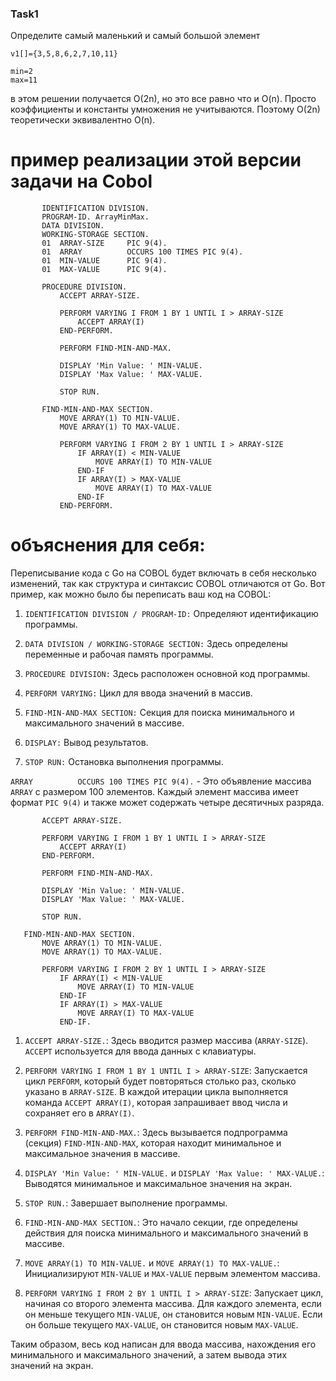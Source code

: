 ### Task1

Определите самый маленький и самый большой элемент

```
v1[]={3,5,8,6,2,7,10,11}

min=2
max=11
```

в этом решении получается O(2n), но это все равно что и O(n). Просто коэффициенты и константы умножения не учитываются. Поэтому O(2n) теоретически эквивалентно O(n).

# пример реализации этой версии задачи на Cobol

```cobol
       IDENTIFICATION DIVISION.
       PROGRAM-ID. ArrayMinMax.
       DATA DIVISION.
       WORKING-STORAGE SECTION.
       01  ARRAY-SIZE     PIC 9(4).
       01  ARRAY          OCCURS 100 TIMES PIC 9(4).
       01  MIN-VALUE      PIC 9(4).
       01  MAX-VALUE      PIC 9(4).

       PROCEDURE DIVISION.
           ACCEPT ARRAY-SIZE.

           PERFORM VARYING I FROM 1 BY 1 UNTIL I > ARRAY-SIZE
               ACCEPT ARRAY(I)
           END-PERFORM.

           PERFORM FIND-MIN-AND-MAX.

           DISPLAY 'Min Value: ' MIN-VALUE.
           DISPLAY 'Max Value: ' MAX-VALUE.

           STOP RUN.

       FIND-MIN-AND-MAX SECTION.
           MOVE ARRAY(1) TO MIN-VALUE.
           MOVE ARRAY(1) TO MAX-VALUE.

           PERFORM VARYING I FROM 2 BY 1 UNTIL I > ARRAY-SIZE
               IF ARRAY(I) < MIN-VALUE
                   MOVE ARRAY(I) TO MIN-VALUE
               END-IF
               IF ARRAY(I) > MAX-VALUE
                   MOVE ARRAY(I) TO MAX-VALUE
               END-IF
           END-PERFORM.
```

# объяснения для себя:

Переписывание кода с Go на COBOL будет включать в себя несколько изменений, так как структура и синтаксис COBOL отличаются от Go. Вот пример, как можно было бы переписать ваш код на COBOL:

1. `IDENTIFICATION DIVISION / PROGRAM-ID:` Определяют идентификацию программы.

2. `DATA DIVISION / WORKING-STORAGE SECTION:` Здесь определены переменные и рабочая память программы.

3. `PROCEDURE DIVISION:` Здесь расположен основной код программы.

4. `PERFORM VARYING:` Цикл для ввода значений в массив.

5. `FIND-MIN-AND-MAX SECTION:` Секция для поиска минимального и максимального значений в массиве.

6. `DISPLAY:` Вывод результатов.

7. `STOP RUN:` Остановка выполнения программы.

`ARRAY          OCCURS 100 TIMES PIC 9(4).` - Это объявление массива `ARRAY` с размером 100 элементов. Каждый элемент массива имеет формат `PIC 9(4)` и также может содержать четыре десятичных разряда.

```cobol
       ACCEPT ARRAY-SIZE.

       PERFORM VARYING I FROM 1 BY 1 UNTIL I > ARRAY-SIZE
           ACCEPT ARRAY(I)
       END-PERFORM.

       PERFORM FIND-MIN-AND-MAX.

       DISPLAY 'Min Value: ' MIN-VALUE.
       DISPLAY 'Max Value: ' MAX-VALUE.

       STOP RUN.

   FIND-MIN-AND-MAX SECTION.
       MOVE ARRAY(1) TO MIN-VALUE.
       MOVE ARRAY(1) TO MAX-VALUE.

       PERFORM VARYING I FROM 2 BY 1 UNTIL I > ARRAY-SIZE
           IF ARRAY(I) < MIN-VALUE
               MOVE ARRAY(I) TO MIN-VALUE
           END-IF
           IF ARRAY(I) > MAX-VALUE
               MOVE ARRAY(I) TO MAX-VALUE
           END-IF.
```

1. `ACCEPT ARRAY-SIZE.`: Здесь вводится размер массива (`ARRAY-SIZE`). `ACCEPT` используется для ввода данных с клавиатуры.

2. `PERFORM VARYING I FROM 1 BY 1 UNTIL I > ARRAY-SIZE`: Запускается цикл `PERFORM`, который будет повторяться столько раз, сколько указано в `ARRAY-SIZE`. В каждой итерации цикла выполняется команда `ACCEPT ARRAY(I)`, которая запрашивает ввод числа и сохраняет его в `ARRAY(I)`.

3. `PERFORM FIND-MIN-AND-MAX.`: Здесь вызывается подпрограмма (секция) `FIND-MIN-AND-MAX`, которая находит минимальное и максимальное значения в массиве.

4. `DISPLAY 'Min Value: ' MIN-VALUE.` и `DISPLAY 'Max Value: ' MAX-VALUE.`: Выводятся минимальное и максимальное значения на экран.

5. `STOP RUN.`: Завершает выполнение программы.

6. `FIND-MIN-AND-MAX SECTION.`: Это начало секции, где определены действия для поиска минимального и максимального значений в массиве.

7. `MOVE ARRAY(1) TO MIN-VALUE.` и `MOVE ARRAY(1) TO MAX-VALUE.`: Инициализируют `MIN-VALUE` и `MAX-VALUE` первым элементом массива.

8. `PERFORM VARYING I FROM 2 BY 1 UNTIL I > ARRAY-SIZE`: Запускает цикл, начиная со второго элемента массива. Для каждого элемента, если он меньше текущего `MIN-VALUE`, он становится новым `MIN-VALUE`. Если он больше текущего `MAX-VALUE`, он становится новым `MAX-VALUE`.

Таким образом, весь код написан для ввода массива, нахождения его минимального и максимального значений, а затем вывода этих значений на экран.
